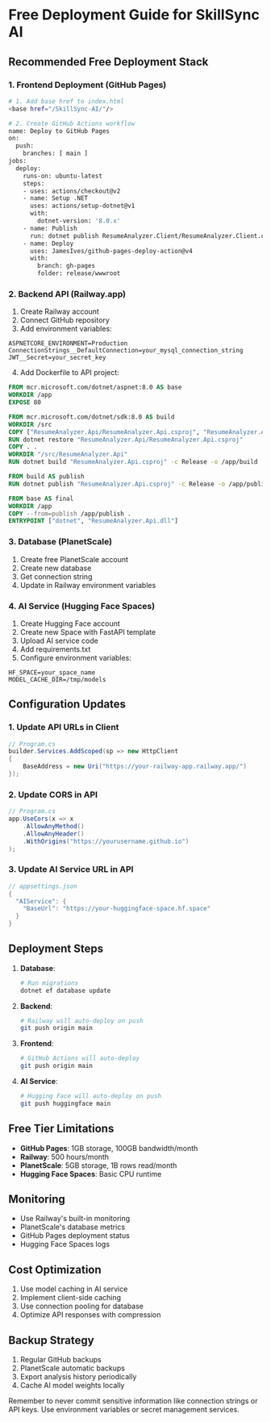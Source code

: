 # Free Deployment Guide for SkillSync AI

## Recommended Free Deployment Stack

### 1. Frontend Deployment (GitHub Pages)
```bash
# 1. Add base href to index.html
<base href="/SkillSync-AI/"/>

# 2. Create GitHub Actions workflow
name: Deploy to GitHub Pages
on:
  push:
    branches: [ main ]
jobs:
  deploy:
    runs-on: ubuntu-latest
    steps:
    - uses: actions/checkout@v2
    - name: Setup .NET
      uses: actions/setup-dotnet@v1
      with:
        dotnet-version: '8.0.x'
    - name: Publish
      run: dotnet publish ResumeAnalyzer.Client/ResumeAnalyzer.Client.csproj -c Release -o release --nologo
    - name: Deploy
      uses: JamesIves/github-pages-deploy-action@v4
      with:
        branch: gh-pages
        folder: release/wwwroot
```

### 2. Backend API (Railway.app)
1. Create Railway account
2. Connect GitHub repository
3. Add environment variables:
```env
ASPNETCORE_ENVIRONMENT=Production
ConnectionStrings__DefaultConnection=your_mysql_connection_string
JWT__Secret=your_secret_key
```
4. Add Dockerfile to API project:
```dockerfile
FROM mcr.microsoft.com/dotnet/aspnet:8.0 AS base
WORKDIR /app
EXPOSE 80

FROM mcr.microsoft.com/dotnet/sdk:8.0 AS build
WORKDIR /src
COPY ["ResumeAnalyzer.Api/ResumeAnalyzer.Api.csproj", "ResumeAnalyzer.Api/"]
RUN dotnet restore "ResumeAnalyzer.Api/ResumeAnalyzer.Api.csproj"
COPY . .
WORKDIR "/src/ResumeAnalyzer.Api"
RUN dotnet build "ResumeAnalyzer.Api.csproj" -c Release -o /app/build

FROM build AS publish
RUN dotnet publish "ResumeAnalyzer.Api.csproj" -c Release -o /app/publish

FROM base AS final
WORKDIR /app
COPY --from=publish /app/publish .
ENTRYPOINT ["dotnet", "ResumeAnalyzer.Api.dll"]
```

### 3. Database (PlanetScale)
1. Create free PlanetScale account
2. Create new database
3. Get connection string
4. Update in Railway environment variables

### 4. AI Service (Hugging Face Spaces)
1. Create Hugging Face account
2. Create new Space with FastAPI template
3. Upload AI service code
4. Add requirements.txt
5. Configure environment variables:
```env
HF_SPACE=your_space_name
MODEL_CACHE_DIR=/tmp/models
```

## Configuration Updates

### 1. Update API URLs in Client
```csharp
// Program.cs
builder.Services.AddScoped(sp => new HttpClient 
{ 
    BaseAddress = new Uri("https://your-railway-app.railway.app/") 
});
```

### 2. Update CORS in API
```csharp
// Program.cs
app.UseCors(x => x
    .AllowAnyMethod()
    .AllowAnyHeader()
    .WithOrigins("https://yourusername.github.io")
);
```

### 3. Update AI Service URL in API
```csharp
// appsettings.json
{
  "AIService": {
    "BaseUrl": "https://your-huggingface-space.hf.space"
  }
}
```

## Deployment Steps

1. **Database**:
   ```bash
   # Run migrations
   dotnet ef database update
   ```

2. **Backend**:
   ```bash
   # Railway will auto-deploy on push
   git push origin main
   ```

3. **Frontend**:
   ```bash
   # GitHub Actions will auto-deploy
   git push origin main
   ```

4. **AI Service**:
   ```bash
   # Hugging Face will auto-deploy on push
   git push huggingface main
   ```

## Free Tier Limitations

- **GitHub Pages**: 1GB storage, 100GB bandwidth/month
- **Railway**: 500 hours/month
- **PlanetScale**: 5GB storage, 1B rows read/month
- **Hugging Face Spaces**: Basic CPU runtime

## Monitoring

- Use Railway's built-in monitoring
- PlanetScale's database metrics
- GitHub Pages deployment status
- Hugging Face Spaces logs

## Cost Optimization

1. Use model caching in AI service
2. Implement client-side caching
3. Use connection pooling for database
4. Optimize API responses with compression

## Backup Strategy

1. Regular GitHub backups
2. PlanetScale automatic backups
3. Export analysis history periodically
4. Cache AI model weights locally

Remember to never commit sensitive information like connection strings or API keys. Use environment variables or secret management services. 
